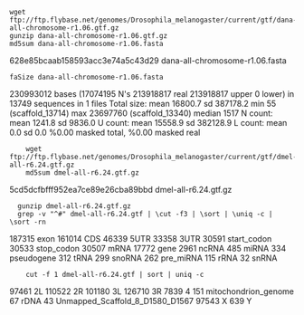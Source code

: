     wget ftp://ftp.flybase.net/genomes/Drosophila_melanogaster/current/gtf/dana-all-chromosome-r1.06.gtf.gz
    gunzip dana-all-chromosome-r1.06.gtf.gz
    md5sum dana-all-chromosome-r1.06.fasta 
628e85bcaab158593acc3e74a5c43d29  dana-all-chromosome-r1.06.fasta
    
    faSize dana-all-chromosome-r1.06.fasta 
230993012 bases (17074195 N's 213918817 real 213918817 upper 0 lower) in 13749 sequences in 1 files
Total size: mean 16800.7 sd 387178.2 min 55 (scaffold_13714) max 23697760 (scaffold_13340) median 1517
N count: mean 1241.8 sd 9836.0
U count: mean 15558.9 sd 382128.9
L count: mean 0.0 sd 0.0
%0.00 masked total, %0.00 masked real

        wget ftp://ftp.flybase.net/genomes/Drosophila_melanogaster/current/gtf/dmel-all-r6.24.gtf.gz
        md5sum dmel-all-r6.24.gtf.gz
5cd5dcfbfff952ea7ce89e26cba89bbd  dmel-all-r6.24.gtf.gz
       
      gunzip dmel-all-r6.24.gtf.gz
      grep -v "^#" dmel-all-r6.24.gtf | \cut -f3 | \sort | \uniq -c | \sort -rn
 187315 exon
 161014 CDS
  46339 5UTR
  33358 3UTR
  30591 start_codon
  30533 stop_codon
  30507 mRNA
  17772 gene
   2961 ncRNA
    485 miRNA
    334 pseudogene
    312 tRNA
    299 snoRNA
    262 pre_miRNA
    115 rRNA
     32 snRNA

     
        cut -f 1 dmel-all-r6.24.gtf | sort | uniq -c
  97461 2L
 110522 2R
 101180 3L
 126710 3R
   7839 4
    151 mitochondrion_genome
     67 rDNA
     43 Unmapped_Scaffold_8_D1580_D1567
  97543 X
    639 Y
